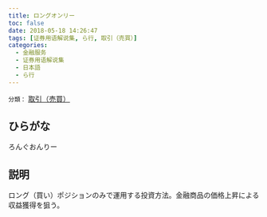 ```yaml
---
title: ロングオンリー
toc: false
date: 2018-05-18 14:26:47
tags: [证券用语解说集, ら行, 取引（売買）]
categories:
  - 金融服务
  - 证券用语解说集
  - 日本語
  - ら行
---
```


`分類：` [取引（売買）](/tags/取引（売買）/)

## ひらがな

ろんぐおんりー

## 説明

ロング（買い）ポジションのみで運用する投資方法。金融商品の価格上昇による収益獲得を狙う。
